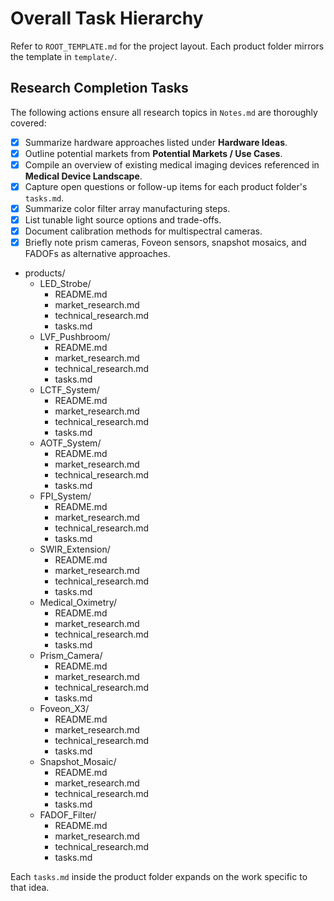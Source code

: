 # Overall Task Hierarchy

Refer to `ROOT_TEMPLATE.md` for the project layout. Each product folder mirrors the template in `template/`.

## Research Completion Tasks
The following actions ensure all research topics in `Notes.md` are thoroughly covered:
- [x] Summarize hardware approaches listed under **Hardware Ideas**.
- [x] Outline potential markets from **Potential Markets / Use Cases**.
- [x] Compile an overview of existing medical imaging devices referenced in **Medical Device Landscape**.
- [x] Capture open questions or follow-up items for each product folder's `tasks.md`.
- [x] Summarize color filter array manufacturing steps.
- [x] List tunable light source options and trade-offs.
- [x] Document calibration methods for multispectral cameras.
- [x] Briefly note prism cameras, Foveon sensors, snapshot mosaics, and FADOFs as alternative approaches.

- products/
  - LED_Strobe/
    - README.md
    - market_research.md
    - technical_research.md
    - tasks.md
  - LVF_Pushbroom/
    - README.md
    - market_research.md
    - technical_research.md
    - tasks.md
  - LCTF_System/
    - README.md
    - market_research.md
    - technical_research.md
    - tasks.md
  - AOTF_System/
    - README.md
    - market_research.md
    - technical_research.md
    - tasks.md
  - FPI_System/
    - README.md
    - market_research.md
    - technical_research.md
    - tasks.md
  - SWIR_Extension/
    - README.md
    - market_research.md
    - technical_research.md
    - tasks.md
  - Medical_Oximetry/
    - README.md
    - market_research.md
    - technical_research.md
    - tasks.md
  - Prism_Camera/
    - README.md
    - market_research.md
    - technical_research.md
    - tasks.md
  - Foveon_X3/
    - README.md
    - market_research.md
    - technical_research.md
    - tasks.md
  - Snapshot_Mosaic/
    - README.md
    - market_research.md
    - technical_research.md
    - tasks.md
  - FADOF_Filter/
    - README.md
    - market_research.md
    - technical_research.md
    - tasks.md

Each `tasks.md` inside the product folder expands on the work specific to that idea.
